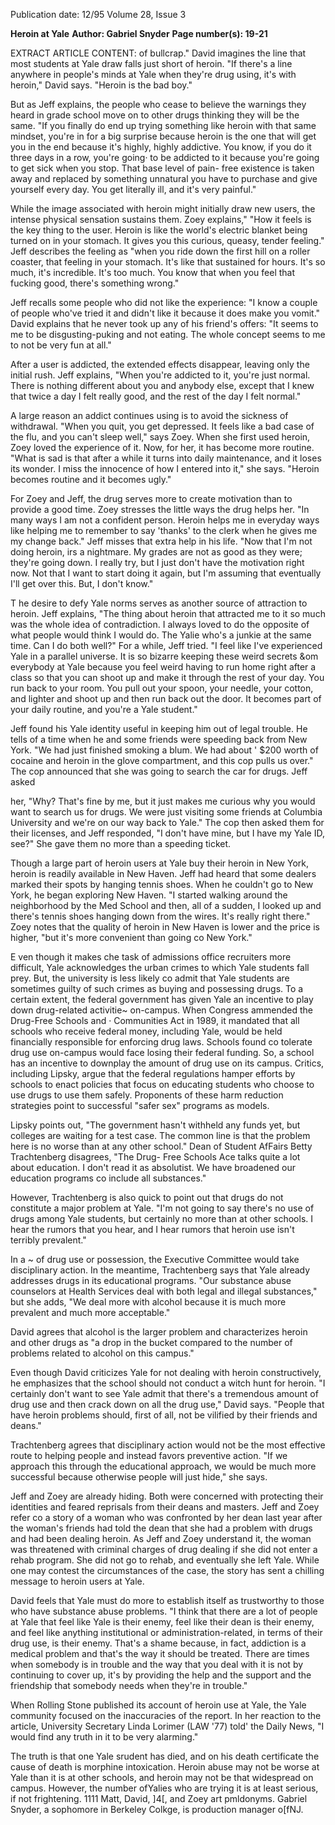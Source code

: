 Publication date: 12/95
Volume 28, Issue 3

**Heroin at Yale**
**Author: Gabriel Snyder**
**Page number(s): 19-21**

EXTRACT ARTICLE CONTENT:
of bullcrap." 
David imagines the line that most 
students at Yale draw falls just short of 
heroin. "If there's a line anywhere in people's 
minds at Yale when they're drug using, it's 
with heroin," David says. "Heroin is the bad 
boy." 

But as Jeff explains, the people who 
cease to believe the warnings they heard in 
grade school move on to other drugs 
thinking they will be the same. "If you 
finally do end up trying something like 
heroin with that same mindset, you're in for 
a big surprise because heroin is the one that 
will get you in the end because it's highly, 
highly addictive. You know, if you do it 
three days in a row, you're going· to be 
addicted to it because you're going to get 
sick when you stop. That base level of pain-
free existence is taken away and replaced by 
something unnatural you have to purchase 
and give yourself every day. You get literally 
ill, and it's very painful." 

While the image associated with heroin 
might initially draw new users, the intense 
physical sensation sustains them. Zoey 
explains," "How it feels is the key thing to 
the user. Heroin is like the world's electric 
blanket being turned on in your stomach. It 
gives you this curious, queasy, tender 
feeling." Jeff describes the feeling as "when 
you ride down the first hill on a roller 
coaster, that feeling in your stomach. It's like 
that sustained for hours. It's so much, it's 
incredible. It's too much. You know that 
when you feel that fucking good, there's 
something wrong." 

Jeff recalls some people who did not like 
the experience: "I know a couple of people 
who've tried it and didn't like it because it 
does make you vomit." David explains that 
he never took up any of his friend's offers: 
"It seems to me to be disgusting-puking 
and not eating. The whole concept seems to 
me to not be very fun at all." 

After a user is addicted, the extended 
effects disappear, leaving only the initial 
rush. Jeff explains, "When you're addicted to 
it, you're just normal. There is nothing 
different about you and anybody else, except 
that I knew that twice a day I felt really 
good, and the rest of the day I felt normal." 

A large reason an addict continues using is 
to avoid the sickness of withdrawal. "When 
you quit, you get depressed. It feels like a 
bad case of the flu, and you can't sleep well," 
says Zoey. When she first used heroin, Zoey 
loved the experience of it. Now, for her, it 
has become more routine. "What is sad is 
that after a while it turns into daily 
maintenance, and it loses its wonder. I miss 
the innocence of how I entered into it," she 
says. "Heroin becomes routine and it 
becomes ugly." 

For Zoey and Jeff, the drug serves more 
to create motivation than to provide a good 
time. Zoey stresses the little ways the drug 
helps her. "In many ways I am not a 
confident person. Heroin helps me in 
everyday ways like helping me to remember 
to say 'thanks' to the clerk when he gives me 
my change back." Jeff misses that extra help 
in his life. "Now that I'm not doing heroin, 
irs a nightmare. My grades are not as good 
as they were; they're going down. I really try, 
but I just don't have the motivation right 
now. Not that I want to start doing it again, 
but I'm assuming that eventually I'll get over 
this. But, I don't know." 

T
he desire to defy Yale norms serves as 
another source of attraction to 
heroin. Jeff explains, "The thing 
about heroin that attracted me to it so much 
was the whole idea of contradiction. I always 
loved to do the opposite of what people 
would think I would do. The Yalie who's a 
junkie at the same time. Can I do both 
well?" For a while, Jeff tried. "I feel like I've 
experienced Yale in a parallel universe. It is 
so bizarre keeping these weird secrets &om 
everybody at Yale because you feel weird 
having to run home right after a class so that 
you can shoot up and make it through the 
rest of your day. You run back to your room. 
You pull out your spoon, your needle, your 
cotton, and lighter and shoot up and then 
run back out the door. It becomes part of 
your daily routine, and you're a Yale 
student." 

Jeff found his Yale identity useful in 
keeping him out of legal trouble. He tells of 
a time when he and some friends were 
speeding back from New York. "We had just 
finished smoking a blum. We had about ' 
$200 worth of cocaine and heroin in the 
glove compartment, and this cop pulls us 
over." The cop announced that she was 
going to search the car for drugs. Jeff asked 


her, "Why? That's fine by me, but it just 
makes me curious why you would want to 
search us for drugs. We were just visiting 
some friends at Columbia University and 
we're on our way back to Yale." The cop 
then asked them for their licenses, and Jeff 
responded, "I don't have mine, but I have 
my Yale ID, see?" She gave them no more 
than a speeding ticket. 

Though a large part of heroin users at 
Yale buy their heroin in New York, heroin is 
readily available in New Haven. Jeff had 
heard that some dealers marked their spots 
by hanging tennis shoes. When he couldn't 
go to New York, he began exploring New 
Haven. "I started walking around the 
neighborhood by the Med School and then, 
all of a sudden, I looked up and there's 
tennis shoes hanging down from the wires. 
It's really right there." Zoey notes that the 
quality of heroin in New Haven is lower and 
the price is higher, "but it's more convenient 
than going co New York." 

E
ven though it makes che task of 
admissions office recruiters more 
difficult, Yale acknowledges the urban 
crimes to which Yale students fall prey. But, 
the university is less likely co admit that Yale 
students are sometimes guilty of such crimes 
as buying and possessing drugs. To a certain 
extent, the federal government has given 
Yale an incentive to play down drug-related 
activitie~ on-campus. When Congress 
ammended the Drug-Free Schools and · 
Communities Act in 1989, it mandated that 
all schools who receive federal money, 
including Yale, would be held financially 
responsible for enforcing drug laws. Schools 
found co tolerate drug use on-campus would 
face losing their federal funding. So, a 
school has an incentive to downplay the 
amount of drug use on its campus. Critics, 
including Lipsky, argue that the federal 
regulations hamper efforts by schools to 
enact policies that focus on educating 
students who choose to use drugs to use 
them safely. Proponents of these harm 
reduction strategies point to successful "safer 
sex" programs as models. 

Lipsky points out, "The government 
hasn't withheld any funds yet, but colleges 
are waiting for a test case. The common line 
is that the problem here is no worse than at 
any other school." Dean of Student AfFairs 
Betty Trachtenberg disagrees, "The Drug-
Free Schools Ace talks quite a lot about 
education. I don't read it as absolutist. We 
have broadened our education programs co 
include all 
substances." 

However, 
Trachtenberg is also quick to point out that 
drugs do not constitute a major problem at 
Yale. "I'm not going to say there's no use of 
drugs among Yale students, but certainly no 
more than at other schools. I hear the 
rumors that you hear, and I hear rumors 
that heroin use isn't terribly prevalent." 

In a ~ 
of drug use or possession, the 
Executive 
Committee would 
take 
disciplinary action. In the meantime, 
Trachtenberg says that Yale already addresses 
drugs in its educational programs. "Our 
substance abuse counselors at Health 
Services deal with both legal and illegal 
substances," but she adds, "We deal more 
with alcohol because it is much more 
prevalent and much more acceptable." 

David agrees that alcohol is the larger 
problem and characterizes heroin and other 
drugs as "a drop in the bucket compared to 
the number of problems related to alcohol 
on this campus." 

Even though David criticizes Yale for 
not dealing with heroin constructively, he 
emphasizes that the school should not 
conduct a witch hunt for heroin. "I certainly 
don't want to see Yale admit that there's a 
tremendous amount of drug use and then 
crack down on all the drug use," David says. 
"People that have heroin problems should, 
first of all, not be vilified by their friends 
and deans." 

Trachtenberg agrees that disciplinary 
action would not be the most effective route 
to helping people and instead favors 
preventive action. "If we approach this 
through the educational approach, we 
would be much more successful because 
otherwise people will just hide," she says. 

Jeff and Zoey are already hiding. Both 
were concerned with protecting their 
identities and feared reprisals from their 
deans and masters. Jeff and Zoey refer co a 
story of a woman who was confronted by 
her dean last year after the woman's friends 
had told the dean that she had a problem 
with drugs and had been dealing heroin. As 
Jeff and Zoey understand it, the woman was 
threatened with criminal charges of drug 
dealing if she did not enter a rehab program. 
She did not go to rehab, and eventually she 
left Yale. While one may contest the 
circumstances of the case, the story has sent 
a chilling message to heroin users at Yale. 

David feels that Yale must do more to 
establish itself as trustworthy to those who 
have substance abuse problems. "I think that 
there are a lot of people at Yale that feel like 
Yale is their enemy, feel like their dean is 
their enemy, and feel like anything 
institutional or administration-related, in 
terms of their drug use, is their enemy. 
That's a shame because, in fact, addiction is 
a medical problem and that's the way it 
should be treated. There are times when 
somebody is in trouble and the way that you 
deal with it is not by continuing to cover up, 
it's by providing the help and the support 
and the friendship that somebody needs 
when they're in trouble." 

When Rolling Stone published its 
account of heroin use at Yale, the Yale 
community focused on the inaccuracies of 
the report. In her reaction to the article, 
University Secretary Linda Lorimer (LAW 
'77) told' the Daily News, "I would find any 
truth in it to be very alarming." 

The truth is that one Yale srudent has 
died, and on his death certificate the cause 
of death is morphine intoxication. Heroin 
abuse may not be worse at Yale than it is at 
other schools, and heroin may not be that 
widespread on campus. However, the 
number ofYalies who are trying it is at least 
serious, if not frightening. 
1111 
Matt, David, ]4[, and Zoey art pmldonyms. 
Gabriel Snyder, a sophomore in Berkeley 
Colkge, is production manager o[fNJ.